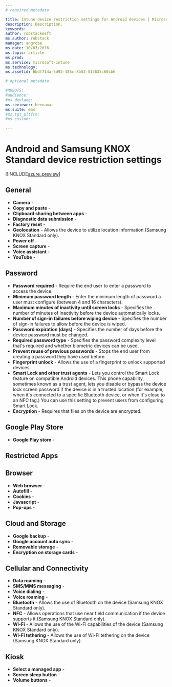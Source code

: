 ```yaml
---
# required metadata

title: Intune device restriction settings for Android devices | Microsoft Docs
description: Description.
keywords:
author: robstackmsft
ms.author: robstack
manager: angrobe
ms.date: 10/03/2016
ms.topic: article
ms.prod:
ms.service: microsoft-intune
ms.technology:
ms.assetid: 6bdf714a-5d93-485c-8b52-513635c60cb6

# optional metadata

#ROBOTS:
#audience:
#ms.devlang:
ms.reviewer: heenamac
ms.suite: ems
#ms.tgt_pltfrm:
#ms.custom:

---
```


# Android and Samsung KNOX Standard device restriction settings

[!INCLUDE[azure_preview](../includes/azure_preview.md)]

## General	
- 	**Camera** - 	
- 	**Copy and paste** - 	
- 	**Clipboard sharing between apps** - 	
- 	**Diagnostic data submission** - 	
- 	**Factory reset** - 	
- 	**Geolocation** - Allows the device to utilize location information (Samsung KNOX Standard only).	
- 	**Power off** - 	
- 	**Screen capture** - 	
- 	**Voice assistant** - 	
- 	**YouTube** - 	
		
## Password	
- 	**Password required** - Require the end user to enter a password to access the device.	
- 	**Minimum password length**	- Enter the minimum length of password a user must configure (between 4 and 16 characters).
- 	**Maximum minutes of inactivity until screen locks** - Specifies the number of minutes of inactivity before the device automatically locks.	
- 	**Number of sign-in failures before wiping device** - Specifies the number of sign-in failures to allow before the device is wiped.	
- 	**Password expiration (days)** - Specifies the number of days before the device password must be changed.	
- 	**Required password type** - Specifies the password complexity level that's required and whether biometric devices can be used.	
- 	**Prevent reuse of previous passwords** - Stops the end user from creating a password they have used before.	
- 	**Fingerprint unlock** - Allows the use of a fingerprint to unlock supported devices.	
- 	**Smart Lock and other trust agents** - Lets you control the Smart Lock feature on compatible Android devices. This phone capability, sometimes known as a trust agent, lets you disable or bypass the device lock screen password if the device is in a trusted location (for example, when it's connected to a specific Bluetooth device, or when it's close to an NFC tag.) You can use this setting to prevent users from configuring Smart Lock.	
- 	**Encryption** - Requires that files on the device are encrypted.	
		
## Google Play Store	

- 	**Google Play store** - 	
		
## Restricted Apps		
		
## Browser	
- 	**Web browser** - 	
- 	**Autofill** - 	
- 	**Cookies** - 	
- 	**Javascript** - 	
- 	**Pop-ups** - 	
 		
## Cloud and Storage	
- 	**Google backup** - 	
- 	**Google account auto sync** - 	
- 	**Removable storage** - 	
- 	**Encryption on storage cards** - 	
		
## Cellular and Connectivity	
- 	**Data roaming** - 	
- 	**SMS/MMS messaging** - 	
- 	**Voice dialing** - 	
- 	**Voice roaming** - 	
- 	**Bluetooth** - Allows the use of Bluetooth on the device (Samsung KNOX Standard only).	
- 	**NFC** - Allows operations that use near field communication if the device supports it (Samsung KNOX Standard only).	
- 	**Wi-Fi** - Allows the use of the Wi-Fi capabilities of the device (Samsung KNOX Standard only).	
- 	**Wi-Fi tethering** - Allows the use of Wi-Fi tethering on the device (Samsung KNOX Standard only).	
		
## Kiosk	
- 	**Select a managed app** - 	
- 	**Screen sleep button**	- 
- 	**Volume buttons** - 	

